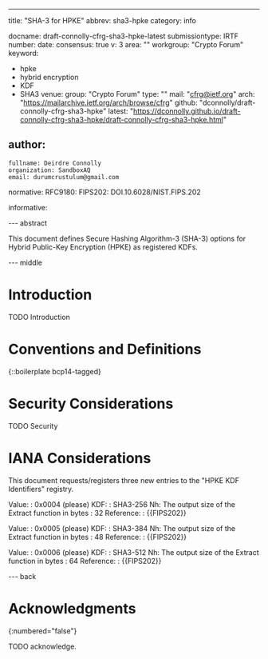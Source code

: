 ---
title: "SHA-3 for HPKE"
abbrev: sha3-hpke
category: info

docname: draft-connolly-cfrg-sha3-hpke-latest
submissiontype: IRTF
number:
date:
consensus: true
v: 3
area: ""
workgroup: "Crypto Forum"
keyword:
 - hpke
 - hybrid encryption
 - KDF
 - SHA3
venue:
  group: "Crypto Forum"
  type: ""
  mail: "cfrg@ietf.org"
  arch: "https://mailarchive.ietf.org/arch/browse/cfrg"
  github: "dconnolly/draft-connolly-cfrg-sha3-hpke"
  latest: "https://dconnolly.github.io/draft-connolly-cfrg-sha3-hpke/draft-connolly-cfrg-sha3-hpke.html"

author:
 -
    fullname: Deirdre Connolly
    organization: SandboxAQ
    email: durumcrustulum@gmail.com

normative:
  RFC9180:
  FIPS202: DOI.10.6028/NIST.FIPS.202

informative:

--- abstract

This document defines Secure Hashing Algorithm-3 (SHA-3) options for Hybrid
Public-Key Encryption (HPKE) as registered KDFs.


--- middle

# Introduction

TODO Introduction



# Conventions and Definitions

{::boilerplate bcp14-tagged}


# Security Considerations

TODO Security


# IANA Considerations

This document requests/registers three new entries to the "HPKE KDF
Identifiers" registry.

Value:
: 0x0004 (please)
KDF:
: SHA3-256
Nh: The output size of the Extract function in bytes
: 32
Reference:
: {{FIPS202}}

Value:
: 0x0005 (please)
KDF:
: SHA3-384
Nh: The output size of the Extract function in bytes
: 48
Reference:
: {{FIPS202}}

Value:
: 0x0006 (please)
KDF:
: SHA3-512
Nh: The output size of the Extract function in bytes
: 64
Reference:
: {{FIPS202}}


--- back

# Acknowledgments
{:numbered="false"}

TODO acknowledge.
